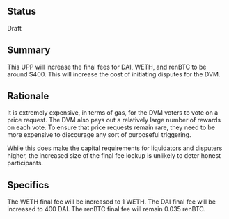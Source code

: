 ## Status

Draft

## Summary

This UPP will increase the final fees for DAI, WETH, and renBTC to be around $400. This will increase the cost of initiating disputes for the DVM.

## Rationale

It is extremely expensive, in terms of gas, for the DVM voters to vote on a price request. The DVM also pays out a relatively large number of rewards on each vote.
To ensure that price requests remain rare, they need to be more expensive to discourage any sort of purposeful triggering.

While this does make the capital requirements for liquidators and disputers higher, the increased size of the final fee lockup is unlikely to deter honest participants.

## Specifics

The WETH final fee will be increased to 1 WETH.
The DAI final fee will be increased to 400 DAI.
The renBTC final fee will remain 0.035 renBTC.
